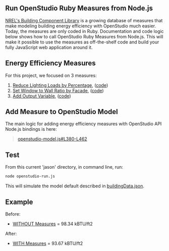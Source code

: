 Run OpenStudio Ruby Measures from Node.js
-----------------------------------------
[NREL's Building Component Library](https://bcl.nrel.gov/nrel/types/measure) is a growing database of measures that make modeling building energy efficiency with OpenStudio much easier.  Today, the measures are only coded in Ruby.  Documentation and code logic below shows how to call OpenStudio Ruby Measures from Node.js.  This will make it possible to use the measures as off-the-shelf code and build your fully JavaScript web application around it.

Energy Efficiency Measures
-------------------------
For this project, we focused on 3 measures:

 1. [Reduce Lighting Loads by Percentage](https://bcl.nrel.gov/node/37875), ([code](https://github.com/eebhub/openstudio_nodejs/tree/develop/jason/measures/ReduceLightingLoadsByPercentage))
 2. [Set Window to Wall Ratio by Facade](https://bcl.nrel.gov/node/37880), ([code](https://github.com/eebhub/openstudio_nodejs/tree/develop/jason/measures/SetWindowToWallRatioByFacade))
 3. [Add Output Variable](https://bcl.nrel.gov/node/37843), ([code](https://github.com/eebhub/openstudio_nodejs/tree/develop/jason/measures/AddOutputVariable))

Add Measure to OpenStudio Model
---------------------------
The main logic for adding energy efficiency measures with OpenStudio API Node.js bindings is here:
>[openstudio-model.js#L380-L462](https://github.com/eebhub/openstudio_nodejs/blob/develop/jason/openstudio-model.js#L380-L462)


Test
------
From this current 'jason' directory, in command line, run:

```sh
node openstudio-run.js
```

This will simulate the model default described in [buildingData.json](https://github.com/eebhub/openstudio_nodejs/blob/develop/jason/buildingData.json).

Example
-------
Before:
* [WITHOUT Measures](http://node.eebhub.org/simulations/JASON_2014-04-27_21.46.37.594/2-EnergyPlus-0/eplustbl.htm) = 98.34 kBTU/ft2

After:
* [WITH Measures](http://node.eebhub.org/simulations/JASON_2014-04-27_21.25.38.626/5-EnergyPlus-0/eplustbl.htm) = 93.67 kBTU/ft2
